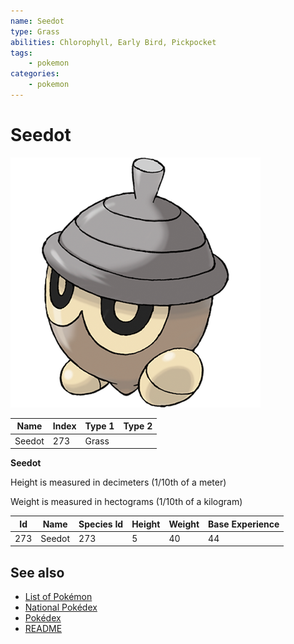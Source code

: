 ```yaml
---
name: Seedot
type: Grass
abilities: Chlorophyll, Early Bird, Pickpocket
tags:
    - pokemon
categories:
    - pokemon
---
```


# Seedot


![Seedot](images/273.png)

| **Name** | **Index** | **Type 1** | **Type 2** |
|----|----|----|----|
| Seedot | 273 | Grass  |  |

**Seedot** 


Height is measured in decimeters (1/10th of a meter)

Weight is measured in hectograms (1/10th of a kilogram)

| **Id** | **Name** | **Species Id** | **Height** | **Weight** | **Base Experience** |
|--------|----------|----------------|------------|------------|---------------------|
| 273 | Seedot | 273 | 5 | 40 | 44 |


## See also

- [List of Pokémon](../pokemon.md)
- [National Pokédex](../national_pokedex.md)
- [Pokédex](../pokedex.md)
- [README](../README.md)
